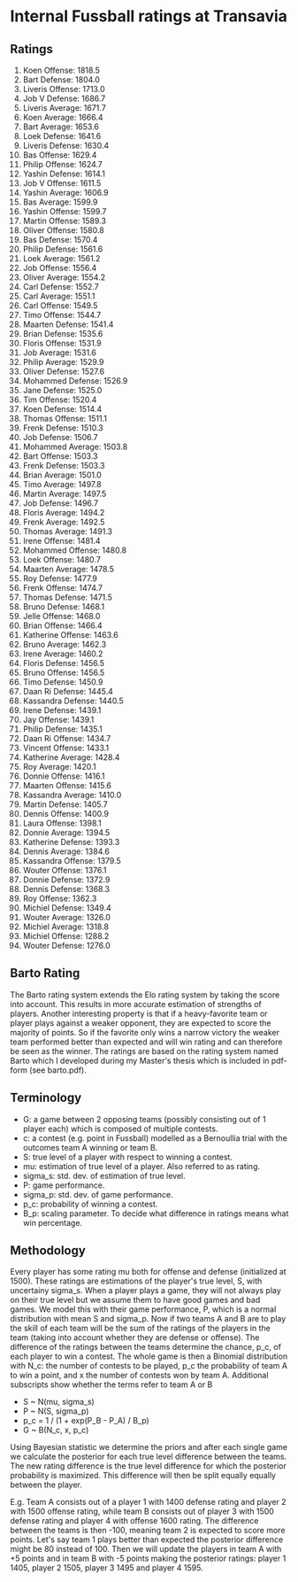 # Internal Fussball ratings at Transavia
## Ratings
1. Koen Offense: 1818.5 
2. Bart Defense: 1804.0 
3. Liveris Offense: 1713.0 
4. Job V Defense: 1686.7 
5. Liveris Average: 1671.7 
6. Koen Average: 1666.4 
7. Bart Average: 1653.6 
8. Loek Defense: 1641.6 
9. Liveris Defense: 1630.4 
10. Bas Offense: 1629.4 
11. Philip Offense: 1624.7 
12. Yashin Defense: 1614.1 
13. Job V Offense: 1611.5 
14. Yashin Average: 1606.9 
15. Bas Average: 1599.9 
16. Yashin Offense: 1599.7 
17. Martin Offense: 1589.3 
18. Oliver Offense: 1580.8 
19. Bas Defense: 1570.4 
20. Philip  Defense: 1561.6 
21. Loek Average: 1561.2 
22. Job Offense: 1556.4 
23. Oliver Average: 1554.2 
24. Carl Defense: 1552.7 
25. Carl Average: 1551.1 
26. Carl Offense: 1549.5 
27. Timo Offense: 1544.7 
28. Maarten Defense: 1541.4 
29. Brian Defense: 1535.6 
30. Floris Offense: 1531.9 
31. Job Average: 1531.6 
32. Philip Average: 1529.9 
33. Oliver Defense: 1527.6 
34. Mohammed Defense: 1526.9 
35. Jane Defense: 1525.0 
36. Tim Offense: 1520.4 
37. Koen Defense: 1514.4 
38. Thomas Offense: 1511.1 
39. Frenk Defense: 1510.3 
40. Job Defense: 1506.7 
41. Mohammed Average: 1503.8 
42. Bart Offense: 1503.3 
43. Frenk  Defense: 1503.3 
44. Brian Average: 1501.0 
45. Timo Average: 1497.8 
46. Martin Average: 1497.5 
47. Job  Defense: 1496.7 
48. Floris Average: 1494.2 
49. Frenk Average: 1492.5 
50. Thomas Average: 1491.3 
51. Irene Offense: 1481.4 
52. Mohammed Offense: 1480.8 
53. Loek Offense: 1480.7 
54. Maarten Average: 1478.5 
55. Roy Defense: 1477.9 
56. Frenk Offense: 1474.7 
57. Thomas Defense: 1471.5 
58. Bruno Defense: 1468.1 
59. Jelle Offense: 1468.0 
60. Brian Offense: 1466.4 
61. Katherine Offense: 1463.6 
62. Bruno Average: 1462.3 
63. Irene Average: 1460.2 
64. Floris Defense: 1456.5 
65. Bruno Offense: 1456.5 
66. Timo Defense: 1450.9 
67. Daan Ri Defense: 1445.4 
68. Kassandra Defense: 1440.5 
69. Irene Defense: 1439.1 
70. Jay Offense: 1439.1 
71. Philip Defense: 1435.1 
72. Daan Ri Offense: 1434.7 
73. Vincent Offense: 1433.1 
74. Katherine Average: 1428.4 
75. Roy Average: 1420.1 
76. Donnie Offense: 1416.1 
77. Maarten Offense: 1415.6 
78. Kassandra Average: 1410.0 
79. Martin Defense: 1405.7 
80. Dennis Offense: 1400.9 
81. Laura Offense: 1398.1 
82. Donnie Average: 1394.5 
83. Katherine Defense: 1393.3 
84. Dennis Average: 1384.6 
85. Kassandra Offense: 1379.5 
86. Wouter Offense: 1376.1 
87. Donnie Defense: 1372.9 
88. Dennis Defense: 1368.3 
89. Roy Offense: 1362.3 
90. Michiel Defense: 1349.4 
91. Wouter Average: 1326.0 
92. Michiel Average: 1318.8 
93. Michiel Offense: 1288.2 
94. Wouter Defense: 1276.0 

## Barto Rating
The Barto rating system extends the Elo rating system by taking the score into account. This results in more accurate estimation of strengths of players. Another interesting property is that if a heavy-favorite team or player plays against a weaker opponent, they are expected to score the majority of points. So if the favorite only wins a narrow victory the weaker team performed better than expected and will win rating and can therefore be seen as the winner. The ratings are based on the rating system named Barto which I developed during my Master's thesis which is included in pdf-form (see barto.pdf).
## Terminology
- G: a game between 2 opposing teams (possibly consisting out of 1 player each) which is composed of multiple contests.
- c: a contest (e.g. point in Fussball) modelled as a Bernoullia trial with the outcomes team A winning or team B.
- S: true level of a player with respect to winning a contest.
- mu: estimation of true level of a player. Also referred to as rating.
- sigma_s: std. dev. of estimation of true level.
- P: game performance.
- sigma_p: std. dev. of game performance.
- p_c: probability of winning a contest.
- B_p: scaling parameter. To decide what difference in ratings means what win percentage.
## Methodology
Every player has some rating mu both for offense and defense (initialized at 1500). These ratings are estimations of the player's true level, S, with uncertainy sigma_s. When a player plays a game, they will not always play on their true level but we assume them to have good games and bad games. We model this with their game performance, P, which is a normal distribution with mean S and sigma_p. Now if two teams A and B are to play the skill of each team will be the sum of the ratings of the players in the team (taking into account whether they are defense or offense). The difference of the ratings between the teams determine the chance, p_c, of each player to win a contest. The whole game is then a Binomial distribution with N_c: the number of contests to be played, p_c the probability of team A to win a point, and x the number of contests won by team A. Additional subscripts show whether the terms refer to team A or B
- S ~ N(mu, sigma_s)
- P ~ N(S, sigma_p)
- p_c = 1 / (1 + exp(P_B - P_A) / B_p)
- G ~ B(N_c, x, p_c)

Using Bayesian statistic we determine the priors and after each single game we calculate the posterior for each true level difference between the teams. The new rating difference is the true level difference for which the posterior probability is maximized. This difference will then be split equally equally between the player. 

E.g. Team A consists out of a player 1 with 1400 defense rating and player 2 with 1500 offense rating, while team B consists out of player 3 with 1500 defense rating and player 4 with offense 1600 rating. The difference between the teams is then -100, meaning team 2 is expected to score more points. Let's say team 1 plays better than expected the posterior difference might be 80 instead of 100. Then we will update the players in team A with +5 points and in team B with -5 points making the posterior ratings: player 1 1405, player 2 1505, player 3 1495 and player 4 1595.